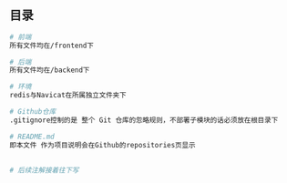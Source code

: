 ## 目录

```bash
# 前端
所有文件均在/frontend下

# 后端
所有文件均在/backend下

# 环境
redis与Navicat在所属独立文件夹下

# Github仓库
.gitignore控制的是 整个 Git 仓库的忽略规则，不部署子模块的话必须放在根目录下

# README.md
即本文件 作为项目说明会在Github的repositories页显示
```
## 

```bash
# 后续注解接着往下写
```